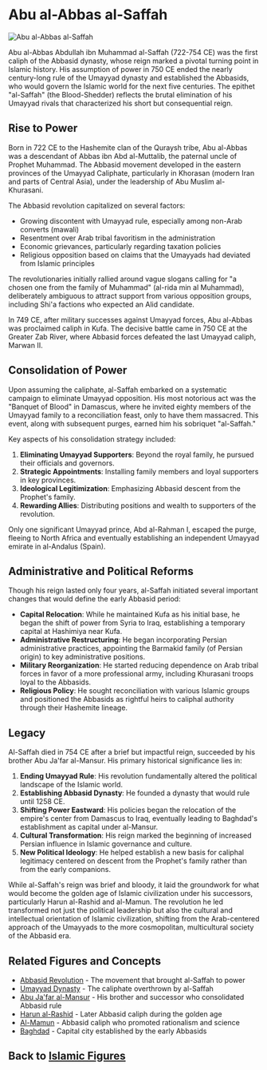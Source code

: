 # Abu al-Abbas al-Saffah

![Abu al-Abbas al-Saffah](../../images/saffah.jpg)

Abu al-Abbas Abdullah ibn Muhammad al-Saffah (722-754 CE) was the first caliph of the Abbasid dynasty, whose reign marked a pivotal turning point in Islamic history. His assumption of power in 750 CE ended the nearly century-long rule of the Umayyad dynasty and established the Abbasids, who would govern the Islamic world for the next five centuries. The epithet "al-Saffah" (the Blood-Shedder) reflects the brutal elimination of his Umayyad rivals that characterized his short but consequential reign.

## Rise to Power

Born in 722 CE to the Hashemite clan of the Quraysh tribe, Abu al-Abbas was a descendant of Abbas ibn Abd al-Muttalib, the paternal uncle of Prophet Muhammad. The Abbasid movement developed in the eastern provinces of the Umayyad Caliphate, particularly in Khorasan (modern Iran and parts of Central Asia), under the leadership of Abu Muslim al-Khurasani.

The Abbasid revolution capitalized on several factors:

- Growing discontent with Umayyad rule, especially among non-Arab converts (mawali)
- Resentment over Arab tribal favoritism in the administration
- Economic grievances, particularly regarding taxation policies
- Religious opposition based on claims that the Umayyads had deviated from Islamic principles

The revolutionaries initially rallied around vague slogans calling for "a chosen one from the family of Muhammad" (al-rida min al Muhammad), deliberately ambiguous to attract support from various opposition groups, including Shi'a factions who expected an Alid candidate.

In 749 CE, after military successes against Umayyad forces, Abu al-Abbas was proclaimed caliph in Kufa. The decisive battle came in 750 CE at the Greater Zab River, where Abbasid forces defeated the last Umayyad caliph, Marwan II.

## Consolidation of Power

Upon assuming the caliphate, al-Saffah embarked on a systematic campaign to eliminate Umayyad opposition. His most notorious act was the "Banquet of Blood" in Damascus, where he invited eighty members of the Umayyad family to a reconciliation feast, only to have them massacred. This event, along with subsequent purges, earned him his sobriquet "al-Saffah."

Key aspects of his consolidation strategy included:

1. **Eliminating Umayyad Supporters**: Beyond the royal family, he pursued their officials and governors.
2. **Strategic Appointments**: Installing family members and loyal supporters in key provinces.
3. **Ideological Legitimization**: Emphasizing Abbasid descent from the Prophet's family.
4. **Rewarding Allies**: Distributing positions and wealth to supporters of the revolution.

Only one significant Umayyad prince, Abd al-Rahman I, escaped the purge, fleeing to North Africa and eventually establishing an independent Umayyad emirate in al-Andalus (Spain).

## Administrative and Political Reforms

Though his reign lasted only four years, al-Saffah initiated several important changes that would define the early Abbasid period:

- **Capital Relocation**: While he maintained Kufa as his initial base, he began the shift of power from Syria to Iraq, establishing a temporary capital at Hashimiya near Kufa.
- **Administrative Restructuring**: He began incorporating Persian administrative practices, appointing the Barmakid family (of Persian origin) to key administrative positions.
- **Military Reorganization**: He started reducing dependence on Arab tribal forces in favor of a more professional army, including Khurasani troops loyal to the Abbasids.
- **Religious Policy**: He sought reconciliation with various Islamic groups and positioned the Abbasids as rightful heirs to caliphal authority through their Hashemite lineage.

## Legacy

Al-Saffah died in 754 CE after a brief but impactful reign, succeeded by his brother Abu Ja'far al-Mansur. His primary historical significance lies in:

1. **Ending Umayyad Rule**: His revolution fundamentally altered the political landscape of the Islamic world.
2. **Establishing Abbasid Dynasty**: He founded a dynasty that would rule until 1258 CE.
3. **Shifting Power Eastward**: His policies began the relocation of the empire's center from Damascus to Iraq, eventually leading to Baghdad's establishment as capital under al-Mansur.
4. **Cultural Transformation**: His reign marked the beginning of increased Persian influence in Islamic governance and culture.
5. **New Political Ideology**: He helped establish a new basis for caliphal legitimacy centered on descent from the Prophet's family rather than from the early companions.

While al-Saffah's reign was brief and bloody, it laid the groundwork for what would become the golden age of Islamic civilization under his successors, particularly Harun al-Rashid and al-Mamun. The revolution he led transformed not just the political leadership but also the cultural and intellectual orientation of Islamic civilization, shifting from the Arab-centered approach of the Umayyads to the more cosmopolitan, multicultural society of the Abbasid era.

## Related Figures and Concepts

- [Abbasid Revolution](../history/abbasid_revolution.md) - The movement that brought al-Saffah to power
- [Umayyad Dynasty](../history/umayyad_dynasty.md) - The caliphate overthrown by al-Saffah
- [Abu Ja'far al-Mansur](./mansur.md) - His brother and successor who consolidated Abbasid rule
- [Harun al-Rashid](./harun_al_rashid.md) - Later Abbasid caliph during the golden age
- [Al-Mamun](./mamun.md) - Abbasid caliph who promoted rationalism and science
- [Baghdad](../history/baghdad.md) - Capital city established by the early Abbasids

## Back to [Islamic Figures](./README.md)
